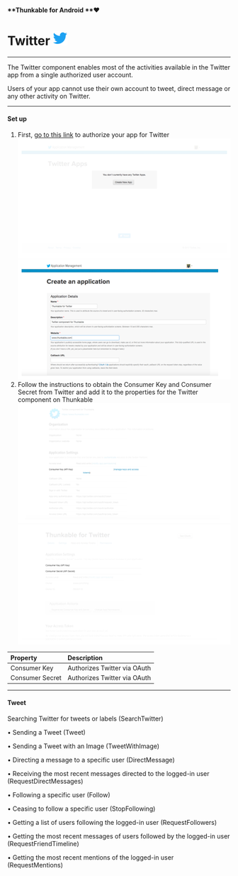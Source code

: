 #### **Thunkable for Android **❤

# Twitter ![](/assets/twitter-icon.png)

---

The Twitter component enables most of the activities available in the Twitter app from a single authorized user account. 

Users of your app cannot use their own account to tweet, direct message or any other activity on Twitter.

---

#### Set up

1. First, [go to this link](http://twitter.com/oauth_clients/new) to authorize your app for Twitter ![](/assets/twitter-fig-1.png)![](/assets/twitter-fig-2.png)
2. Follow the instructions to obtain the Consumer Key and Consumer Secret from Twitter and add it to the properties for the Twitter component on Thunkable ![](/assets/twitter-fig-3.png)![](/assets/twitter-fig-4.png)

| Property | Description |
| :--- | :--- |
| Consumer Key | Authorizes Twitter via OAuth |
| Consumer Secret | Authorizes Twitter via OAuth |

---

#### **Tweet**



Searching Twitter for tweets or labels \(SearchTwitter\)

• Sending a Tweet \(Tweet\)

• Sending a Tweet with an Image \(TweetWithImage\)

• Directing a message to a specific user \(DirectMessage\)

• Receiving the most recent messages directed to the logged-in user \(RequestDirectMessages\)

• Following a specific user \(Follow\)

• Ceasing to follow a specific user \(StopFollowing\)

• Getting a list of users following the logged-in user \(RequestFollowers\)

• Getting the most recent messages of users followed by the logged-in user \(RequestFriendTimeline\)

• Getting the most recent mentions of the logged-in user \(RequestMentions\)



